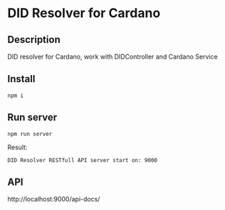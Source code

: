 # DID Resolver for Cardano
## Description
DID resolver for Cardano, work with DIDController and Cardano Service

## Install
```
npm i
```

## Run server
```
npm run server
```
Result:
```
DID Resolver RESTfull API server start on: 9000
```

## API
http://localhost:9000/api-docs/


